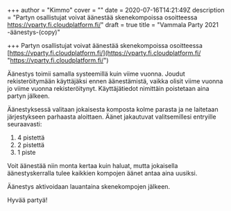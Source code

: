 +++
author = "Kimmo"
cover = ""
date = 2020-07-16T14:21:49Z
description = "Partyn osallistujat voivat äänestää skenekompoissa osoitteessa https://vparty.fi.cloudplatform.fi/"
draft = true
title = "Vammala Party 2021 -äänestys-(copy)"

+++
Partyn osallistujat voivat äänestää skenekompoissa osoitteessa [https://vparty.fi.cloudplatform.fi/](https://vparty.fi.cloudplatform.fi/ "https://vparty.fi.cloudplatform.fi/")

Äänestys toimii samalla systeemillä kuin viime vuonna. Joudut rekisteröitymään käyttäjäksi ennen äänestämistä, vaikka olisit viime vuonna jo viime vuonna rekisteröitynyt. Käyttäjätiedot nimittäin poistetaan aina partyn jälkeen.

Äänestyksessä valitaan jokaisesta komposta kolme parasta ja ne laitetaan järjestykseen parhaasta aloittaen. Äänet jakautuvat valitsemillesi entryille seuraavasti:

1. 4 pistettä
2. 2 pistettä
3. 1 piste

Voit äänestää niin monta kertaa kuin haluat, mutta jokaisella äänestyskerralla tulee kaikkien kompojen äänet antaa aina uusiksi.

Äänestys aktivoidaan lauantaina skenekompojen jälkeen.

Hyvää partyä!